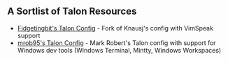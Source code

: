 ## A Sortlist of Talon Resources

* [Fidgetingbit's Talon Config](https://github.com/fidgetingbits/knausj_talon) - Fork of Knausj's config with VimSpeak support
* [mrob95's Talon Config](https://github.com/mrob95/MR-talon) - Mark Robert's Talon config with support for Windows dev tools (Windows Terminal, Mintty, Windows Workspaces)
